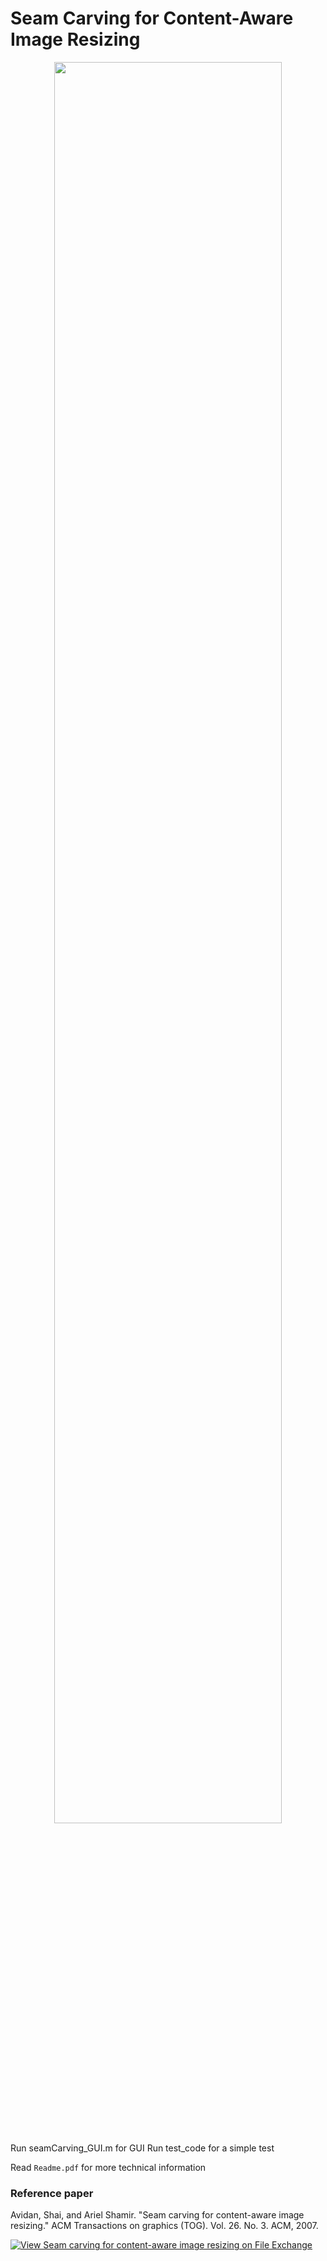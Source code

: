 # Seam Carving for Content-Aware Image Resizing

<p align="center">
  <img src="https://www.mathworks.com/matlabcentral/mlc-downloads/downloads/ccba23c6-05bb-4a24-b0c7-936006a57bda/cfad8d3c-2beb-442e-b308-65870144a23b/images/screenshot.jpg" width="85%"/>
  </p>
  
Run seamCarving_GUI.m for GUI
Run test_code for a simple test

Read `Readme.pdf` for more technical information

### Reference paper
Avidan, Shai, and Ariel Shamir. "Seam carving for content-aware image resizing." ACM Transactions on graphics (TOG). Vol. 26. No. 3. ACM, 2007.

[![View Seam carving for content-aware image resizing on File Exchange](https://www.mathworks.com/matlabcentral/images/matlab-file-exchange.svg)](https://www.mathworks.com/matlabcentral/fileexchange/62626-seam-carving-for-content-aware-image-resizing)
